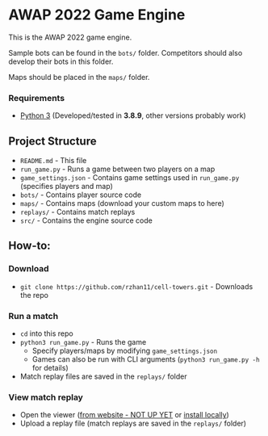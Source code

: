 # AWAP 2022 Game Engine

This is the AWAP 2022 game engine.

Sample bots can be found in the `bots/` folder. Competitors should also develop their bots in this folder.

Maps should be placed in the `maps/` folder.

### Requirements
* [Python 3](https://www.python.org/downloads/) (Developed/tested in **3.8.9**, other versions probably work)

## Project Structure
* `README.md` - This file
* `run_game.py` - Runs a game between two players on a map
* `game_settings.json` - Contains game settings used in `run_game.py` (specifies players and map)
* `bots/` - Contains player source code
* `maps/` - Contains maps (download your custom maps to here)
* `replays/` - Contains match replays
* `src/` - Contains the engine source code


## How-to:

### Download
* `git clone https://github.com/rzhan11/cell-towers.git` - Downloads the repo

### Run a match
* `cd` into this repo
* `python3 run_game.py` - Runs the game
    * Specify players/maps by modifying `game_settings.json`
    * Games can also be run with CLI arguments (`python3 run_game.py -h` for details)
* Match replay files are saved in the `replays/` folder

### View match replay
* Open the viewer ([from website - NOT UP YET](VIEWER_URL) or [install locally](https://github.com/rzhan11/cell-towers-viewer))
* Upload a replay file (match replays are saved in the `replays/` folder)
